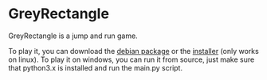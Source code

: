 # GreyRectangle
GreyRectangle is a jump and run game.

To play it, you can download the [debian package](https://github.com/PyRectangle/GreyRectangle/files/1347119/GreyRectangle_0.0-2.zip) or the [installer](https://github.com/PyRectangle/GreyRectangle/files/1347122/GreyRectangleInstaller.zip) (only works on linux).
To play it on windows, you can run it from source, just make sure that python3.x is installed and run the main.py script.

